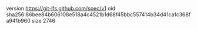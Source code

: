 version https://git-lfs.github.com/spec/v1
oid sha256:86bee84b606108e518a4c4521b1d68f45bbc557414b34d41ca1c368fa941b960
size 2746
